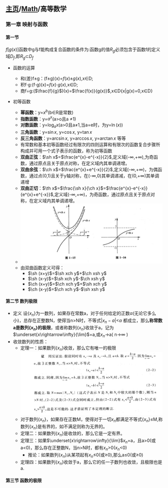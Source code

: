 <head>
    <script src="https://cdn.mathjax.org/mathjax/latest/MathJax.js?config=TeX-AMS-MML_HTMLorMML" type="text/javascript"></script>
    <script type="text/x-mathjax-config">
        MathJax.Hub.Config({
            tex2jax: {
            skipTags: ['script', 'noscript', 'style', 'textarea', 'pre'],
            inlineMath: [['$','$']]
            }
        });
    </script>
</head>

## [主页](../README.md)/[Math](./readme.md)/高等数学

### 第一章 映射与函数
#### 第一节
$f[g(x)]$函数中g与f能构成复合函数的条件为:函数g的值$R_{g}$必须包含于函数f的定义域$D_{f}$,即$R_{g}$$\subset$$D_{f}$

- 函数的运算
  - 和(差)f$\pm$g：(f$\pm$g)(x)=$f(x)$$\pm$$g(x)$,x$\in$D;
  - 积f$\cdot$g:(f$\cdot$g)(x)=$f(x)$$\cdot$$g(x)$,x$\in$D;
  - 商f$\div$g:($\frac{f}{g}$)(x)=$\frac{f(x)}{g(x)}$,x$\in$D\{x|g(x)=0,x$\in$D}
  
- 初等函数
  - **幂函数**：y=$x^{b}$(b$\in$R是常数)
  - **指数函数**：y=$a^{x}$(a>o且a $\neq$1)
  - **对数函数**：y=$\log_ax$(a>0且a$\neq$1,当a=e时，为y=$\ln(x)$) 
  - **三角函数**：y=$\sin x$, y=$\cos x$, y=$\tan x$
  - **反三角函数**：y=$\arcsin x$, y=$\arccos x$, y=$\arctan x$ 等等
  - 有常数和基本初等函数经过有限次的四则运算和有限次的函数复合步骤所构成并可用一个式子表示的函数，称为初等函数
  - **双曲正弦**：$\sh x$=$\frac{e^{x}-e^{-x}}{2}$,定义域(-$\infty$,+$\infty$),为奇函数，通过原点且关于原点对称，在定义域内其单调递增。
  - **双曲余弦**：$\ch x$=$\frac{e^{x}+e^{-x}}{2}$,定义域(-$\infty$,+$\infty$)，为偶函数，通过点(0,1)且关于y轴对称，在(-$\infty$,0)其单调递减，在(0,+$\infty$)其单调递增
  - **双曲正切**：$\th x$=$\frac{\sh x}{\ch x}$=$\frac{e^{x}-e^{-x}}{e^{x}+e^{-x}}$,定义域(-$\infty$,+$\infty$)，为奇函数，通过原点且关于原点对称，在定义域内其单调递增。
  - ![](/Math/pic/Math1.png)
  - 由双曲函数定义可得：
    - $\sh (x+y)$=$\sh xch y$+$\ch xsh y$
    - $\sh (x-y)$=$\sh xch y$-$\ch xsh y$
    - $\ch (x+y)$=$\ch xch y$+$\sh xch y$
    - $\ch (x-y)$=$\ch xch y$-$\sh xsh y$
#### 第二节 数列极限
- 定义 设{${x}_{n}$}为一数列，如果存在常数a，对于任何给定的正数$\alpha$(无论它多么小)，总存在正整数N，使得当n>N时，不等式$\lvert {x}_{n}-a\rvert$<$\alpha$ 都成立，那么**称常数a是数列{${x}_{n}$}的极限**，或者称数列{${x}_{n}$}收敛于a，记为 $\underset{x\rightarrow\infty}{\lim}$=a,或${x}_{n}$->a( n->$\infty$ )
- 收敛数列的性质：
  - 定理一：如果数列{${x}_{n}$}收敛，那么它有唯一的极限
![](/Math/pic/Math2.png)
  - 对于数列{${x}_{n}$}，如果存在正数M，使得对于一切${x}_{n}$都满足不等式{${x}_{n}$}$\le$M,称数列{${x}_{n}$}是有界的，如不满足则称为无界的。
  - 定理二：如果数列{${x}_{n}$}是收敛的，那么它是一定有界。
  - 定理三：如果$\underset{x\rightarrow\infty}{\lim}$${x}_{n}$=a，且a>0(或a<0)，那么存在正整数N，当n>N时，都有${x}_{n}$>0(${x}_{n}$<0)
    - 推论：如果数列{${x}_{n}$}从某项起有${x}_{n}$$\le$0(或$\ge$0),那么a$\le$0(或$\ge$0)
  - 定理四：如果数列{${x}_{n}$}收敛于a，那么它的任一子数列也收敛，且极限也是a.
#### 第三节 函数的极限